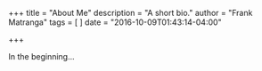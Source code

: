 +++
title = "About Me"
description = "A short bio."
author = "Frank Matranga"
tags = [
]
date = "2016-10-09T01:43:14-04:00"

+++

In the beginning...
